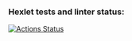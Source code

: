 ### Hexlet tests and linter status:
[![Actions Status](https://github.com/goryay/python-project-50/workflows/hexlet-check/badge.svg)](https://github.com/goryay/python-project-50/actions)
